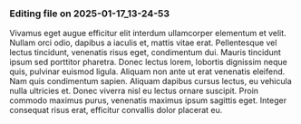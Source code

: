 

### Editing file on 2025-01-17_13-24-53

Vivamus eget augue efficitur elit interdum ullamcorper elementum et velit. Nullam orci odio, dapibus a iaculis et, mattis vitae erat. Pellentesque vel lectus tincidunt, venenatis risus eget, condimentum dui. Mauris tincidunt ipsum sed porttitor pharetra. Donec lectus lorem, lobortis dignissim neque quis, pulvinar euismod ligula. Aliquam non ante ut erat venenatis eleifend. Nam quis condimentum sapien. Aliquam dapibus cursus lectus, eu vehicula nulla ultricies et. Donec viverra nisl eu lectus ornare suscipit. Proin commodo maximus purus, venenatis maximus ipsum sagittis eget. Integer consequat risus erat, efficitur convallis dolor placerat eu.



